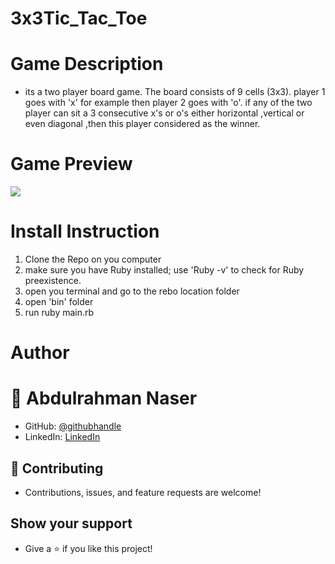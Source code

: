 # 3x3Tic_Tac_Toe

# Game Description

- its a two player board game. The board consists of 9 cells (3x3). player 1 goes with 'x' for example then player 2 goes with 'o'. if any of the two player can sit a 3 consecutive x's or o's either horizontal ,vertical or even diagonal ,then this player considered as the winner.

# Game Preview


  <asciinema-player src="/405500.cast" cols="80" rows="23"></asciinema-player>
<a href="https://asciinema.org/a/W6ZqcgVVx4wOJ3KtM69I2g3DA?autoplay=1" target="_blank"><img src="https://asciinema.org/a/W6ZqcgVVx4wOJ3KtM69I2g3DA.svg" /></a>


# Install Instruction

1. Clone the Repo on you computer
2. make sure you have Ruby installed; use 'Ruby -v' to check for Ruby preexistence.
3. open you terminal and go to the rebo location folder
4. open 'bin' folder
5. run ruby main.rb

# Author

# 👤 Abdulrahman Naser
- GitHub: [@githubhandle](https://github.com/Abdona)
- LinkedIn: [LinkedIn](https://www.linkedin.com/in/abdulrahman-nasser-2b7173131/)

## 🤝 Contributing

- Contributions, issues, and feature requests are welcome!

## Show your support

- Give a ⭐️ if you like this project!